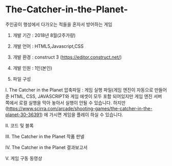 ﻿# The-Catcher-in-the-Planet-
주인공이 행성에서 다가오는 적들을 혼자서 방어하는 게임

1. 개발 기간 : 2018년 8월(2주가량)

2. 개발 언어 : HTML5,Javascript,CSS 

3. 개발 환경 : construct 3 (https://editor.construct.net/)

4. 개발 인원 : 1인(본인)

5. 파일 구성

  I.	The Catcher in the Planet 압축파일 : 게임 실행 파일(게임 엔진이 자동으로 만들어준 HTML, CSS, JAVASCRIPT와 게임 에셋이
  모두 포함 되어있지만 게임 엔진 서버 쪽에서 로컬 실행을 막아 놓아서 실행이 안될 수 있습니다.
  하지만(https://www.scirra.com/arcade/shooting-games/the-catcher-in-the-planet-30-36391) 에 가시면 게임을 플레이 하실 수 있습니다.

  II.	코드 및 블록

  III.	The Catcher in the Planet 작품 판넬

  IV.	The Catcher in the Planet  결과보고서

  V.	게임 구동 동영상
